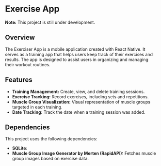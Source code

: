 # Exercise App

**Note:** This project is still under development.

## Overview

The Exerciser App is a mobile application created with React Native. It serves as a training app that helps users keep track of their exercises and results. The app is designed to assist users in organizing and managing their workout routines.

## Features

- **Training Management:** Create, view, and delete training sessions.
- **Exercise Tracking:** Record exercises, including sets and repetitions.
- **Muscle Group Visualization:** Visual representation of muscle groups targeted in each training.
- **Date Tracking:** Track the date when a training session was added.

## Dependencies

This project uses the following dependencies:

- **SQLite:**
- **Muscle Group Image Generator by Merten (RapidAPI):** Fetches muscle group images based on exercise data.

